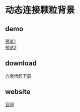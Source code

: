 # 动态连接颗粒背景
## demo
[预览1](./experience/particles.js-master/particles.js-master/demo/index.html)   
[预览2](https://codepen.io/VincentGarreau/pen/pnlso)
## download
[方案代码下载](./experience/particles.js-master.zip)
## website
[官网](https://github.com/VincentGarreau/particles.js)
